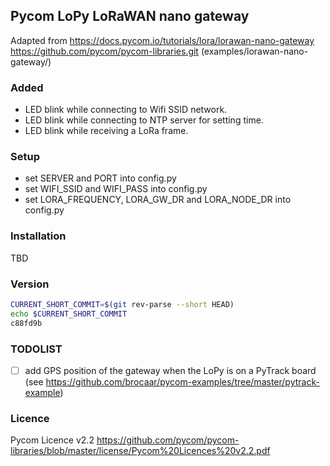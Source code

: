 ## Pycom LoPy LoRaWAN nano gateway

Adapted from https://docs.pycom.io/tutorials/lora/lorawan-nano-gateway
https://github.com/pycom/pycom-libraries.git
(examples/lorawan-nano-gateway/)

### Added
* LED blink while connecting to Wifi SSID network.
* LED blink while connecting to NTP server for setting time.
* LED blink while receiving a LoRa frame.


### Setup
* set SERVER and PORT into config.py
* set WIFI_SSID and WIFI_PASS into config.py
* set LORA_FREQUENCY, LORA_GW_DR and LORA_NODE_DR into config.py

### Installation
TBD

### Version

```bash
CURRENT_SHORT_COMMIT=$(git rev-parse --short HEAD)
echo $CURRENT_SHORT_COMMIT
c88fd9b
```

### TODOLIST
- [ ] add GPS position of the gateway when the LoPy is on a PyTrack board (see https://github.com/brocaar/pycom-examples/tree/master/pytrack-example)

### Licence
Pycom Licence v2.2 
https://github.com/pycom/pycom-libraries/blob/master/license/Pycom%20Licences%20v2.2.pdf

